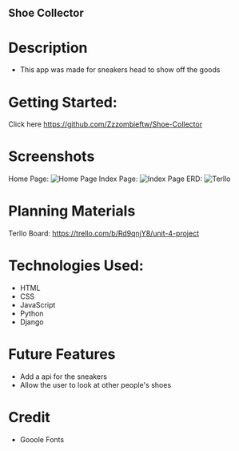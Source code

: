 ## Shoe Collector

# Description
- This app was made for sneakers head to show off the goods

# Getting Started:
Click here <https://github.com/Zzzombieftw/Shoe-Collector>

# Screenshots
Home Page:
![Home Page](https://user-images.githubusercontent.com/84632326/132864713-e1e6a247-fcf4-4d4f-bd43-8a33c35c3583.png)
Index Page:
![Index Page](https://user-images.githubusercontent.com/84632326/132865249-b0c06f6c-4c7f-4b8d-980e-fa79ea5f4d36.png)
ERD:
![Terllo](https://user-images.githubusercontent.com/84632326/132866135-c75957cd-e005-4411-b87c-a870753628bd.png)

# Planning Materials
Terllo Board: <https://trello.com/b/Rd9qnjY8/unit-4-project>

# Technologies Used:
- HTML
- CSS
- JavaScript
- Python
- Django

# Future Features
- Add a api for the sneakers
- Allow the user to look at other people's shoes

# Credit
- Gooole Fonts